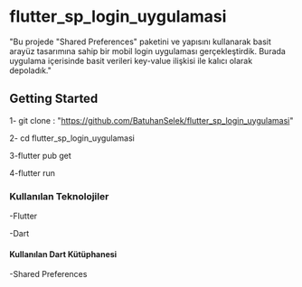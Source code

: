 # flutter_sp_login_uygulamasi

"Bu projede "Shared Preferences" paketini ve yapısını kullanarak basit arayüz tasarımına sahip bir mobil login uygulaması gerçekleştirdik. Burada uygulama içerisinde basit verileri key-value ilişkisi ile kalıcı olarak depoladık."   

## Getting Started

1- git clone : "https://github.com/BatuhanSelek/flutter_sp_login_uygulamasi"

2- cd flutter_sp_login_uygulamasi

3-flutter pub get

4-flutter run

### Kullanılan Teknolojiler
-Flutter

-Dart

#### Kullanılan Dart Kütüphanesi
-Shared Preferences
